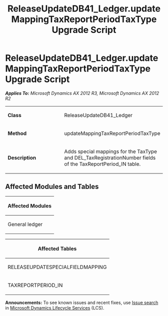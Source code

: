﻿---
title: ReleaseUpdateDB41_Ledger.updateMappingTaxReportPeriodTaxType Upgrade Script
TOCTitle: ReleaseUpdateDB41_Ledger.updateMappingTaxReportPeriodTaxType Upgrade Script
ms:assetid: 549b053e-d877-5ca0-b40d-dea168519f93
ms:mtpsurl: https://msdn.microsoft.com/en-us/library/JJ736147(v=AX.60)
ms:contentKeyID: 49708323
ms.date: 05/18/2015
mtps_version: v=AX.60
---

# ReleaseUpdateDB41\_Ledger.updateMappingTaxReportPeriodTaxType Upgrade Script 


_**Applies To:** Microsoft Dynamics AX 2012 R3, Microsoft Dynamics AX 2012 R2_

<table>
<colgroup>
<col style="width: 50%" />
<col style="width: 50%" />
</colgroup>
<tbody>
<tr class="odd">
<td><p><strong>Class</strong></p></td>
<td><p>ReleaseUpdateDB41_Ledger</p></td>
</tr>
<tr class="even">
<td><p><strong>Method</strong></p></td>
<td><p>updateMappingTaxReportPeriodTaxType</p></td>
</tr>
<tr class="odd">
<td><p><strong>Description</strong></p></td>
<td><p>Adds special mappings for the TaxType and DEL_TaxRegistrationNumber fields of the TaxReportPeriod_IN table.</p></td>
</tr>
</tbody>
</table>


## Affected Modules and Tables

<table>
<colgroup>
<col style="width: 100%" />
</colgroup>
<thead>
<tr class="header">
<th><p>Affected Modules</p></th>
</tr>
</thead>
<tbody>
<tr class="odd">
<td><p>General ledger</p></td>
</tr>
</tbody>
</table>


<table>
<colgroup>
<col style="width: 100%" />
</colgroup>
<thead>
<tr class="header">
<th><p>Affected Tables</p></th>
</tr>
</thead>
<tbody>
<tr class="odd">
<td><p>RELEASEUPDATESPECIALFIELDMAPPING</p></td>
</tr>
<tr class="even">
<td><p>TAXREPORTPERIOD_IN</p></td>
</tr>
</tbody>
</table>

  
**Announcements:** To see known issues and recent fixes, use [Issue search](http://go.microsoft.com/fwlink/?linkid=389258) in [Microsoft Dynamics Lifecycle Services](http://go.microsoft.com/fwlink/?linkid=306505) (LCS).

